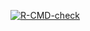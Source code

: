 <!-- badges: start -->
[![R-CMD-check](https://github.com/ptds2023/champagneptds2023/actions/workflows/R-CMD-check.yaml/badge.svg)](https://github.com/ptds2023/champagneptds2023/actions/workflows/R-CMD-check.yaml)
<!-- badges: end -->

